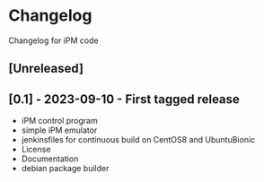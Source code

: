 # Changelog

Changelog for iPM code

## [Unreleased]

## [0.1] - 2023-09-10 - First tagged release

- iPM control program 
- simple iPM emulator
- jenkinsfiles for continuous build on CentOS8 and UbuntuBionic
- License
- Documentation
- debian package builder


